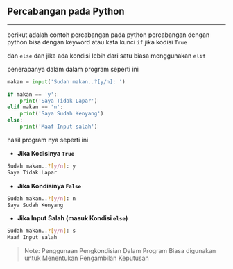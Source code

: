 ## Percabangan pada Python

---

berikut adalah contoh percabangan pada python
percabangan dengan python bisa dengan keyword atau kata kunci `if` jika kodisi `True`

dan `else` dan jika ada kondisi lebih dari satu biasa menggunakan `elif`

penerapanya dalam dalam program seperti ini

```python
makan = input('Sudah makan..?[y/n]: ')

if makan == 'y':
    print('Saya Tidak Lapar')
elif makan == 'n':
    print('Saya Sudah Kenyang')
else:
    print('Maaf Input salah')
```

hasil program nya seperti ini

* **Jika Kodisinya `True`**
```bash
Sudah makan..?[y/n]: y
Saya Tidak Lapar
```

* **Jika Kondisinya `False`**

```bash
Sudah makan..?[y/n]: n
Saya Sudah Kenyang
```

* **Jika Input Salah (masuk Kondisi `else`)**

```bash
Sudah makan..?[y/n]: s
Maaf Input salah
```

> Note: Penggunaan Pengkondisian Dalam Program Biasa digunakan untuk Menentukan Pengambilan Keputusan 
